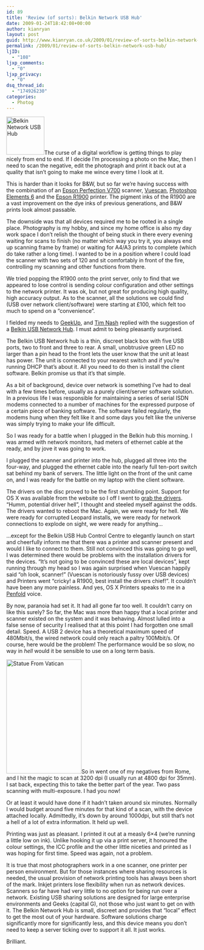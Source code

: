 ```yaml
---
id: 89
title: 'Review (of sorts): Belkin Network USB Hub'
date: 2009-01-24T18:42:08+00:00
author: kianryan
layout: post
guid: http://www.kianryan.co.uk/2009/01/review-of-sorts-belkin-network-usb-hub/
permalink: /2009/01/review-of-sorts-belkin-network-usb-hub/
ljID:
  - "108"
ljxp_comments:
  - "0"
ljxp_privacy:
  - "0"
dsq_thread_id:
  - "174926230"
categories:
  - Photog
---
```

<img class="alignleft size-full wp-image-92" title="Belkin Network USB Hub" src="http://www.kianryan.co.uk/wp-content/uploads/2009/01/thn1001_f5l009.gif" alt="Belkin Network USB Hub" width="100" height="100" />The curse of a digital workflow is getting things to play nicely from end to end. If I decide I&#8217;m processing a photo on the Mac, then I need to scan the negative, edit the photograph and print it back out at a quality that isn&#8217;t going to make me wince every time I look at it.

This is harder than it looks for B&W, but so far we&#8217;re having success with the combination of an [Epson Perfection V700](http://www.epson.co.uk/products/scanners/Perfectionv700Photo.htm) scanner, [Vuescan](http://www.hamrick.com/), [Photoshop Elements 6](http://www.adobe.com/products/photoshopelmac/) and the [Epson R1900](http://www.epson.com/cgi-bin/Store/consumer/consDetail.jsp?oid=63073901) printer. The pigment inks of the R1900 are a vast improvement on the dye inks of previous generations, and B&W prints look almost passable.

The downside was that all devices required me to be rooted in a single place. Photography is my hobby, and since my home office is also my day work space I don&#8217;t relish the thought of being stuck in there every evening waiting for scans to finish (no matter which way you try it, you always end up scanning frame by frame) or waiting for A4/A3 prints to complete (which do take rather a long time). I wanted to be in a position where I could load the scanner with two sets of 120 and sit comfortably in front of the fire, controlling my scanning and other functions from there.

We tried popping the R1900 onto the print server, only to find that we appeared to lose control is sending colour configuration and other settings to the network printer. It was ok, but not great for producing high quality, high accuracy output. As to the scanner, all the solutions we could find (USB over network client/software) were starting at £100, which felt too much to spend on a &#8220;convenience&#8221;.

I fielded my needs to [GeekUp](http://geekup.org/), and [Tim Nash](http://www.timnash.co.uk/) replied with the suggestion of a [Belkin USB Network Hub](http://www.belkin.com/uk/networkusbhub/). I must admit to being pleasantly surprised.

<!--more--> The Belkin USB Network hub is a thin, discreet black box with five USB ports, two to front and three to rear. A small, unobtrusive green LED no larger than a pin head to the front lets the user know that the unit at least has power. The unit is connected to your nearest switch and if you&#8217;re running DHCP that&#8217;s about it. All you need to do then is install the client software. Belkin promise us that it&#8217;s that simple.

As a bit of background, device over network is something I&#8217;ve had to deal with a few times before, usually as a purely client/server software solution. In a previous life I was responsible for maintaining a series of serial ISDN modems connected to a number of machines for the expressed purpose of a certain piece of banking software. The software failed regularly, the modems hung when they felt like it and some days you felt like the universe was simply trying to make your life difficult.

So I was ready for a battle when I plugged in the Belkin hub this morning. I was armed with network monitors, had meters of ethernet cable at the ready, and by jove it was going to work.

I plugged the scanner and printer into the hub, plugged all three into the four-way, and plugged the ethernet cable into the nearly full ten-port switch sat behind my bank of servers. The little light on the front of the unit came on, and I was ready for the battle on my laptop with the client software.

The drivers on the disc proved to be the first stumbling point. Support for OS X was available from the website so I off I went to [grab the drivers](http://www.belkin.com/uk/support/article/?lid=enu&pid=F5L009uk&aid=9174&scid=0). &#8220;Humm, potential driver hell&#8221;, I thought and steeled myself against the odds. The drivers wanted to reboot the Mac. Again, we were ready for hell. We were ready for corrupted Leopard installs, we were ready for network connections to explode on sight, we were ready for anything&#8230;

&#8230;except for the Belkin USB Hub Control Centre to elegantly launch on start and cheerfully inform me that there was a printer and scanner present and would I like to connect to them. Still not convinced this was going to go well, I was determined there would be problems with the installation drivers for the devices. &#8220;It&#8217;s not going to be convinced these are local devices&#8221;, kept running through my head so I was again surprised when Vuescan happily said &#8220;oh look, scanner!&#8221; (Vuescan is notoriously fussy over USB devices) and Printers went &#8220;cricky! a R1900, best install the drivers chief!&#8221;. It couldn&#8217;t have been any more painless. And yes, OS X Printers speaks to me in a [Penfold](http://en.wikipedia.org/wiki/Penfold_(character)#Heroes) voice.

By now, paranoia had set it. It had all gone far too well. It couldn&#8217;t carry on like this surely? So far, the Mac was more than happy that a local printer and scanner existed on the system and it was behaving. Almost lulled into a false sense of security I realised that at this point I had forgotten one small detail. Speed. A USB 2 device has a theoretical maximum speed of 480Mbit/s, the wired network could only reach a paltry 100Mbit/s. Of course, here would be the problem! The performance would be so slow, no way in _hell_ would it be sensible to use on a long term basis.

<img class="alignright size-medium wp-image-93" title="Statue From Vatican" src="http://www.kianryan.co.uk/wp-content/uploads/2009/01/rome-198x300.jpg" alt="Statue From Vatican" width="198" height="300" srcset="http://www.kianryan.co.uk/wp-content/uploads/2009/01/rome-198x300.jpg 198w, http://www.kianryan.co.uk/wp-content/uploads/2009/01/rome.jpg 640w" sizes="(max-width: 198px) 100vw, 198px" />So in went one of my negatives from Rome, and I hit the magic to scan at 3200 dpi (I usually run at 4800 dpi for 35mm). I sat back, expecting this to take the better part of the year. Two pass scanning with multi-exposure. I had you now!

Or at least it would have done if it hadn&#8217;t taken around six minutes. Normally I would budget around five minutes for that kind of a scan, with the device attached locally. Admittedly, it&#8217;s down by around 1000dpi, but still that&#8217;s not a hell of a lot of extra information. It held up well.

Printing was just as pleasant. I printed it out at a measly 6&#215;4 (we&#8217;re running a little low on ink). Unlike hooking it up via a print server, it honoured the colour settings, the ICC profile and the other little niceties and printed as I was hoping for first time. Speed was again, not a problem.

It is true that most photographers work in a one scanner, one printer per person environment. But for those instances where sharing resources is needed, the usual provision of network printing tools has always been short of the mark. Inkjet printers lose flexibility when run as network devices. Scanners so far have had very little to no option for being run over a network. Existing USB sharing solutions are designed for large enterprise environments and Geeks (capital G), not those who just want to get on with it. The Belkin Network Hub is small, discreet and provides that &#8220;local&#8221; effect to get the most out of your hardware. Software solutions charge significantly more for significantly less, and this device means you don&#8217;t need to keep a server ticking over to support it all. It just works.

Brilliant.